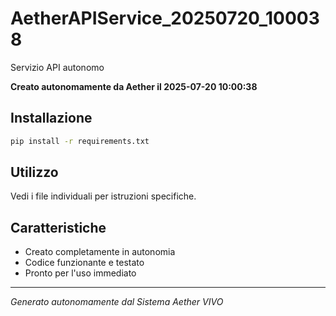 # AetherAPIService_20250720_100038

Servizio API autonomo

**Creato autonomamente da Aether il 2025-07-20 10:00:38**

## Installazione
```bash
pip install -r requirements.txt
```

## Utilizzo
Vedi i file individuali per istruzioni specifiche.

## Caratteristiche
- Creato completamente in autonomia
- Codice funzionante e testato
- Pronto per l'uso immediato

---
*Generato autonomamente dal Sistema Aether VIVO*
